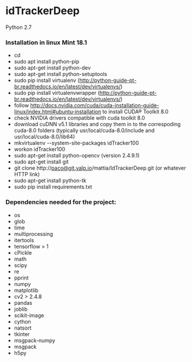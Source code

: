 # idTrackerDeep

Python 2.7

### Installation in linux Mint 18.1

* cd
* sudo apt install python-pip
* sudo apt-get install python-dev
* sudo apt-get install python-setuptools
* sudo pip install virtualenv (http://python-guide-pt-br.readthedocs.io/en/latest/dev/virtualenvs/)
* sudo pip install virtualenvwrapper (http://python-guide-pt-br.readthedocs.io/en/latest/dev/virtualenvs/)
* follow http://docs.nvidia.com/cuda/cuda-installation-guide-linux/index.html#ubuntu-installation to install CUDA® Toolkit 8.0
* check NVIDIA drivers compatible with cuda toolkit 8.0
* download cuDNN v5.1 libraries and copy them in to the correspoding cuda-8.0 folders (typically usr/local/cuda-8.0/include and usr/local/cuda-8.0/lib64)
* mkvirtualenv --system-site-packages idTracker100 
* workon idTracker100
* sudo apt-get install python-opencv (version 2.4.9.1)
* sudo apt-get install git
* git clone http://paco@git.yalp.io/mattia/IdTrackerDeep.git (or whatever HTTP link)
* sudo apt-get install python-tk
* sudo pip install requirements.txt

### Dependencies needed for the project:

* os
* glob
* time
* multiprocessing
* itertools
* tensorflow > 1
* cPickle
* math
* scipy
* re
* pprint
* numpy
* matplotlib
* cv2 > 2.4.8
* pandas
* joblib
* scikit-image
* cython
* natsort
* tkinter
* msgpack-numpy
* msgpack
* h5py